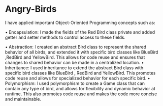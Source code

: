 # Angry-Birds


I have applied important Object-Oriented Programming concepts such as: 

• Encapsulation: I made the fields of the Red Bird class private and added getter and setter methods to control access to these fields. 

• Abstraction: I created an abstract Bird class to represent the shared behavior of all birds, and extended it with specific bird classes like BlueBird ,RedBird and YellowBird.
This allows for code reuse and ensures that changes to shared behavior can be made in a centralized location. 
• Inheritance: I used inheritance to extend the abstract Bird class with specific bird classes like BlueBird , RedBird and YellowBird. This promotes code reuse and allows for specialized behavior for each specific bird. 
• Polymorphism: I used polymorphism to create a Game class that can contain any type of bird, and allows for flexibility and dynamic behavior at runtime. This also promotes code reuse and makes the code more concise and maintainable. 
